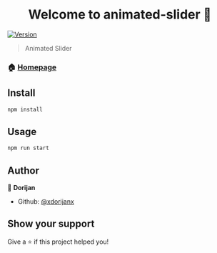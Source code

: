 <h1 align="center">Welcome to animated-slider 👋</h1>
<p>
  <a href="https://www.npmjs.com/package/animated-slider">
    <img alt="Version" src="https://img.shields.io/npm/v/animated-slider.svg">
  </a>
</p>

> Animated Slider

### 🏠 [Homepage](https://xdorijanx.github.io/animated-slider)

## Install

```sh
npm install
```

## Usage

```sh
npm run start
```

## Author

👤 **Dorijan**

* Github: [@xdorijanx](https://github.com/xdorijanx)

## Show your support

Give a ⭐️ if this project helped you!

